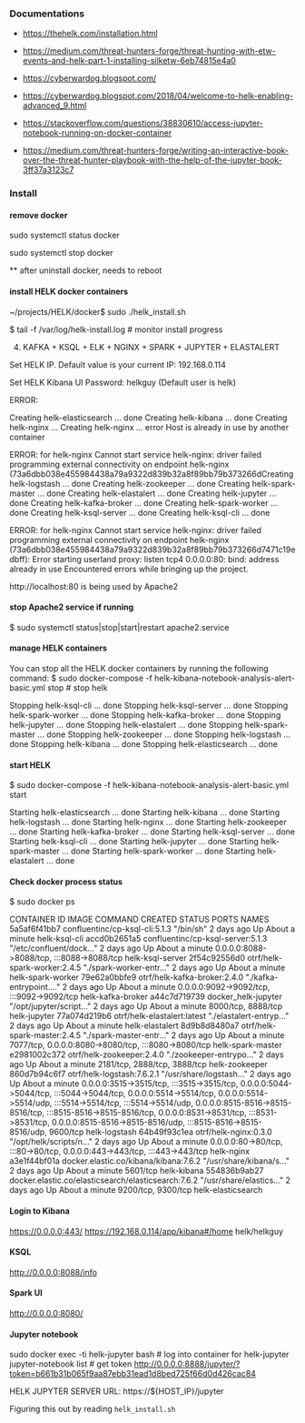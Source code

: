 
### Documentations

- https://thehelk.com/installation.html
- https://medium.com/threat-hunters-forge/threat-hunting-with-etw-events-and-helk-part-1-installing-silketw-6eb74815e4a0

- https://cyberwardog.blogspot.com/

- https://cyberwardog.blogspot.com/2018/04/welcome-to-helk-enabling-advanced_9.html

- https://stackoverflow.com/questions/38830610/access-jupyter-notebook-running-on-docker-container
- https://medium.com/threat-hunters-forge/writing-an-interactive-book-over-the-threat-hunter-playbook-with-the-help-of-the-jupyter-book-3ff37a3123c7




### Install

#### remove docker
sudo systemctl status docker

sudo systemctl stop docker

** after uninstall docker, needs to reboot 




#### install HELK docker containers

~/projects/HELK/docker$ sudo ./helk_install.sh

$ tail -f /var/log/helk-install.log  # monitor install progress


4. KAFKA + KSQL + ELK + NGINX + SPARK + JUPYTER + ELASTALERT

Set HELK IP. Default value is your current IP: 192.168.0.114

Set HELK Kibana UI Password: helkguy  (Default user is helk)


ERROR:

Creating helk-elasticsearch ... done
Creating helk-kibana        ... done
Creating helk-nginx         ... 
Creating helk-nginx         ... error
Host is already in use by another container

ERROR: for helk-nginx  Cannot start service helk-nginx: driver failed programming external connectivity on endpoint helk-nginx (73a6dbb038e455984438a79a9322d839b32a8f89bb79b373266dCreating helk-logstash      ... done
Creating helk-zookeeper     ... done
Creating helk-spark-master  ... done
Creating helk-elastalert    ... done
Creating helk-jupyter       ... done
Creating helk-kafka-broker  ... done
Creating helk-spark-worker  ... done
Creating helk-ksql-server   ... done
Creating helk-ksql-cli      ... done

ERROR: for helk-nginx  Cannot start service helk-nginx: driver failed programming external connectivity on endpoint helk-nginx (73a6dbb038e455984438a79a9322d839b32a8f89bb79b373266d7471c19edbff): Error starting userland proxy: listen tcp4 0.0.0.0:80: bind: address already in use
Encountered errors while bringing up the project.

http://localhost:80 is being used by Apache2

#### stop Apache2 service if running

$ sudo systemctl status|stop|start|restart apache2.service

#### manage HELK containers

You can stop all the HELK docker containers by running the following command:
$ sudo docker-compose -f helk-kibana-notebook-analysis-alert-basic.yml stop   # stop helk

Stopping helk-ksql-cli      ... done
Stopping helk-ksql-server   ... done
Stopping helk-spark-worker  ... done
Stopping helk-kafka-broker  ... done
Stopping helk-jupyter       ... done
Stopping helk-elastalert    ... done
Stopping helk-spark-master  ... done
Stopping helk-zookeeper     ... done
Stopping helk-logstash      ... done
Stopping helk-kibana        ... done
Stopping helk-elasticsearch ... done


#### start HELK

$ sudo docker-compose -f helk-kibana-notebook-analysis-alert-basic.yml start

Starting helk-elasticsearch ... done
Starting helk-kibana        ... done
Starting helk-logstash      ... done
Starting helk-nginx         ... done
Starting helk-zookeeper     ... done
Starting helk-kafka-broker  ... done
Starting helk-ksql-server   ... done
Starting helk-ksql-cli      ... done
Starting helk-jupyter       ... done
Starting helk-spark-master  ... done
Starting helk-spark-worker  ... done
Starting helk-elastalert    ... done

#### Check docker process status

$ sudo docker ps

CONTAINER ID   IMAGE                                                 COMMAND                  CREATED      STATUS              PORTS                                                                                                                                                                                                                                                                                                                                                           NAMES
5a5af6f41bb7   confluentinc/cp-ksql-cli:5.1.3                        "/bin/sh"                2 days ago   Up About a minute                                                                                                                                                                                                                                                                                                                                                                   helk-ksql-cli
accd0b2651a5   confluentinc/cp-ksql-server:5.1.3                     "/etc/confluent/dock…"   2 days ago   Up About a minute   0.0.0.0:8088->8088/tcp, :::8088->8088/tcp                                                                                                                                                                                                                                                                                                                       helk-ksql-server
2f54c92556d0   otrf/helk-spark-worker:2.4.5                          "./spark-worker-entr…"   2 days ago   Up About a minute                                                                                                                                                                                                                                                                                                                                                                   helk-spark-worker
79e62a0bbfe9   otrf/helk-kafka-broker:2.4.0                          "./kafka-entrypoint.…"   2 days ago   Up About a minute   0.0.0.0:9092->9092/tcp, :::9092->9092/tcp                                                                                                                                                                                                                                                                                                                       helk-kafka-broker
a44c7d719739   docker_helk-jupyter                                   "/opt/jupyter/script…"   2 days ago   Up About a minute   8000/tcp, 8888/tcp                                                                                                                                                                                                                                                                                                                                              helk-jupyter
77a074d219b6   otrf/helk-elastalert:latest                           "./elastalert-entryp…"   2 days ago   Up About a minute                                                                                                                                                                                                                                                                                                                                                                   helk-elastalert
8d9b8d8480a7   otrf/helk-spark-master:2.4.5                          "./spark-master-entr…"   2 days ago   Up About a minute   7077/tcp, 0.0.0.0:8080->8080/tcp, :::8080->8080/tcp                                                                                                                                                                                                                                                                                                             helk-spark-master
e2981002c372   otrf/helk-zookeeper:2.4.0                             "./zookeeper-entrypo…"   2 days ago   Up About a minute   2181/tcp, 2888/tcp, 3888/tcp                                                                                                                                                                                                                                                                                                                                    helk-zookeeper
860d7b94c6f7   otrf/helk-logstash:7.6.2.1                            "/usr/share/logstash…"   2 days ago   Up About a minute   0.0.0.0:3515->3515/tcp, :::3515->3515/tcp, 0.0.0.0:5044->5044/tcp, :::5044->5044/tcp, 0.0.0.0:5514->5514/tcp, 0.0.0.0:5514->5514/udp, :::5514->5514/tcp, :::5514->5514/udp, 0.0.0.0:8515-8516->8515-8516/tcp, :::8515-8516->8515-8516/tcp, 0.0.0.0:8531->8531/tcp, :::8531->8531/tcp, 0.0.0.0:8515-8516->8515-8516/udp, :::8515-8516->8515-8516/udp, 9600/tcp   helk-logstash
64b49f93c1ea   otrf/helk-nginx:0.3.0                                 "/opt/helk/scripts/n…"   2 days ago   Up About a minute   0.0.0.0:80->80/tcp, :::80->80/tcp, 0.0.0.0:443->443/tcp, :::443->443/tcp                                                                                                                                                                                                                                                                                        helk-nginx
a3e1f44bf01a   docker.elastic.co/kibana/kibana:7.6.2                 "/usr/share/kibana/s…"   2 days ago   Up About a minute   5601/tcp                                                                                                                                                                                                                                                                                                                                                        helk-kibana
554836b9ab27   docker.elastic.co/elasticsearch/elasticsearch:7.6.2   "/usr/share/elastics…"   2 days ago   Up About a minute   9200/tcp, 9300/tcp                                                                                                                                                                                                                                                                                                                                              helk-elasticsearch


#### Login to Kibana

https://0.0.0.0:443/
https://192.168.0.114/app/kibana#/home
helk/helkguy

#### KSQL
http://0.0.0.0:8088/info

#### Spark UI
http://0.0.0.0:8080/

#### Jupyter notebook


sudo docker exec -ti helk-jupyter bash  # log into container for helk-jupyter
jupyter-notebook list  # get token
http://0.0.0.0:8888/jupyter/?token=b661b31b065f9aa87ebb31ead1d8bed725f66d0d426cac84

HELK JUPYTER SERVER URL: https://${HOST_IP}/jupyter

Figuring this out by reading `helk_install.sh`
